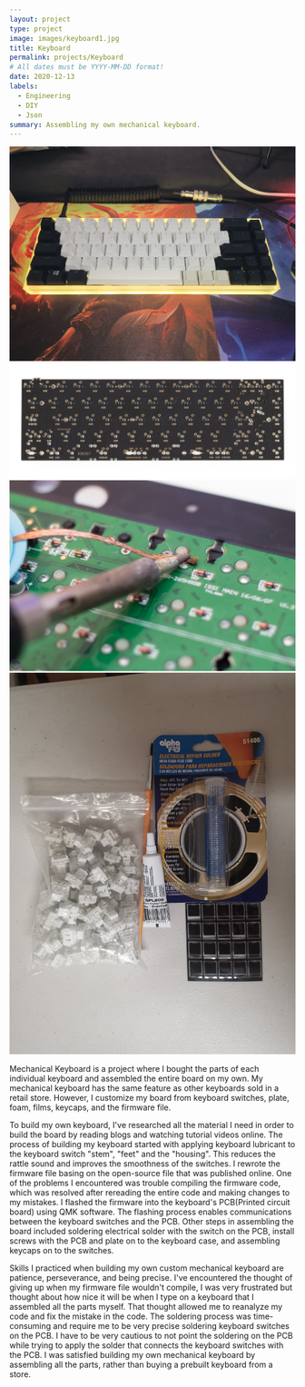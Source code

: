 ```yaml
---
layout: project
type: project
image: images/keyboard1.jpg
title: Keyboard
permalink: projects/Keyboard
# All dates must be YYYY-MM-DD format!
date: 2020-12-13
labels:
  - Engineering
  - DIY
  - Json
summary: Assembling my own mechanical keyboard.
---
```


<div class="ui small rounded images">
  <img class="ui image" src="../images/keyboard1.jpg">
  <img class="ui image" src="../images/pcb.jpg">
  <img class="ui image" src="../images/solder.jpg">
  <img class="ui image" src="../images/material.jpg">

</div>

Mechanical Keyboard is a project where I bought the parts of each individual keyboard and assembled the entire board on my own. My mechanical keyboard has the same feature as other keyboards sold in a retail store. However, I customize my board from keyboard switches, plate, foam, films, keycaps, and the firmware file.
 
 To build my own keyboard, I've researched all the material I need in order to build the board by reading blogs and watching tutorial videos online. The process of building my keyboard started with applying keyboard lubricant to the keyboard switch "stem", "feet" and the "housing". This reduces the rattle sound and improves the smoothness of the switches. I rewrote the firmware file basing on the open-source file that was published online. One of the problems I encountered was trouble compiling the firmware code, which was resolved after rereading the entire code and making changes to my mistakes. I flashed the firmware into the keyboard's PCB(Printed circuit board) using QMK software. The flashing process enables communications between the keyboard switches and the PCB. Other steps in assembling the board included soldering electrical solder with the switch on the PCB, install screws with the PCB and plate on to the keyboard case, and assembling keycaps on to the switches.
 
Skills I practiced when building my own custom mechanical keyboard are patience, perseverance, and being precise. I've encountered the thought of giving up when my firmware file wouldn't compile, I was very frustrated but thought about how nice it will be when I type on a keyboard that I assembled all the parts myself. That thought allowed me to reanalyze my code and fix the mistake in the code. The soldering process was time-consuming and require me to be very precise soldering keyboard switches on the PCB. I have to be very cautious to not point the soldering on the PCB while trying to apply the solder that connects the keyboard switches with the PCB. I was satisfied building my own mechanical keyboard by assembling all the parts, rather than buying a prebuilt keyboard from a store.





